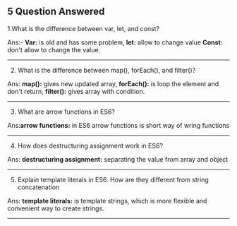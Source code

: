 ## 5 Question Answered

1.What is the difference between var, let, and const?

Ans:- **Var:** is old and has some problem, **let:** allow to change value **Const:** don't allow to change the value.

---

2. What is the difference between map(), forEach(), and filter()?

Ans: **map():** gives new updated array, **forEach():** is loop the element and don't return, **filter():** gives array with condition. 

---

3. What are arrow functions in ES6?

Ans:**arrow functions:**  in ES6 arrow functions is  short way of wring functions

---

4. How does destructuring assignment work in ES6?

Ans: **destructuring assignment:** separating the value from array and object

---

5. Explain template literals in ES6. How are they different from string concatenation

Ans: **template literals:** is template strings, which is more flexible and convenient way to create strings.

---
